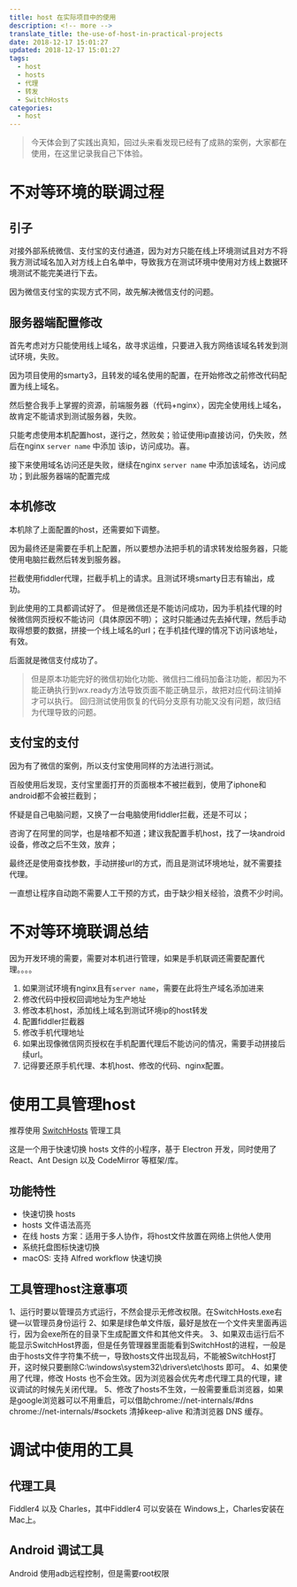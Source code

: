 ```yaml
---
title: host 在实际项目中的使用
description: <!-- more -->
translate_title: the-use-of-host-in-practical-projects
date: 2018-12-17 15:01:27
updated: 2018-12-17 15:01:27
tags:
  - host
  - hosts
  - 代理
  - 转发
  - SwitchHosts
categories:
  - host
---
```


> 今天体会到了实践出真知，回过头来看发现已经有了成熟的案例，大家都在使用，在这里记录我自己下体验。

# 不对等环境的联调过程

## 引子
对接外部系统微信、支付宝的支付通道，因为对方只能在线上环境测试且对方不将我方测试域名加入对方线上白名单中，导致我方在测试环境中使用对方线上数据环境测试不能完美进行下去。

因为微信支付宝的实现方式不同，故先解决微信支付的问题。


## 服务器端配置修改

首先考虑对方只能使用线上域名，故寻求运维，只要进入我方网络该域名转发到测试环境，失败。

因为项目使用的smarty3，且转发的域名使用的配置，在开始修改之前修改代码配置为线上域名。

然后整合我手上掌握的资源，前端服务器（代码+nginx），因完全使用线上域名，故肯定不能请求到测试服务器，失败。

只能考虑使用本机配置host，遂行之，然败矣；验证使用ip直接访问，仍失败，然后在nginx `server name` 中添加 该ip，访问成功。喜。

接下来使用域名访问还是失败，继续在nginx `server name` 中添加该域名，访问成功；到此服务器端的配置完成

## 本机修改

本机除了上面配置的host，还需要如下调整。

因为最终还是需要在手机上配置，所以要想办法把手机的请求转发给服务器，只能使用电脑拦截然后转发到服务器。

拦截使用fiddler代理，拦截手机上的请求。且测试环境smarty日志有输出，成功。

到此使用的工具都调试好了。
但是微信还是不能访问成功，因为手机挂代理的时候微信网页授权不能访问（具体原因不明）；
这时只能通过先去掉代理，然后手动取得想要的数据，拼接一个线上域名的url；在手机挂代理的情况下访问该地址，有效。

后面就是微信支付成功了。

> 但是原本功能完好的微信初始化功能、微信扫二维码加备注功能，都因为不能正确执行到wx.ready方法导致页面不能正确显示，故把对应代码注销掉才可以执行。
> 回归测试使用恢复的代码分支原有功能又没有问题，故归结为代理导致的问题。

## 支付宝的支付

因为有了微信的案例，所以支付宝使用同样的方法进行测试。

百般使用后发现，支付宝里面打开的页面根本不被拦截到，使用了iphone和android都不会被拦截到；

怀疑是自己电脑问题，又换了一台电脑使用fiddler拦截，还是不可以；

咨询了在阿里的同学，也是啥都不知道；建议我配置手机host，找了一块android设备，修改之后不生效，放弃；

最终还是使用查找参数，手动拼接url的方式，而且是测试环境地址，就不需要挂代理。

一直想让程序自动跑不需要人工干预的方式，由于缺少相关经验，浪费不少时间。

# 不对等环境联调总结
因为开发环境的需要，需要对本机进行管理，如果是手机联调还需要配置代理。。。。

1. 如果测试环境有nginx且有`server name`，需要在此将生产域名添加进来
2. 修改代码中授权回调地址为生产地址
3. 修改本机host，添加线上域名到测试环境ip的host转发
4. 配置fiddler拦截器
5. 修改手机代理地址
6. 如果出现像微信网页授权在手机配置代理后不能访问的情况，需要手动拼接后续url。
7. 记得要还原手机代理、本机host、修改的代码、nginx配置。

# 使用工具管理host

推荐使用 [SwitchHosts](https://github.com/oldj/SwitchHosts/blob/master/README_cn.md) 管理工具

这是一个用于快速切换 hosts 文件的小程序，基于 Electron 开发，同时使用了 React、Ant Design 以及 CodeMirror 等框架/库。

## 功能特性
- 快速切换 hosts
- hosts 文件语法高亮
- 在线 hosts 方案：适用于多人协作，将host文件放置在网络上供他人使用
- 系统托盘图标快速切换
- macOS: 支持 Alfred workflow 快速切换

## 工具管理host注意事项
1、运行时要以管理员方式运行，不然会提示无修改权限。在SwitchHosts.exe右键—以管理员身份运行
2、如果是绿色单文件版，最好是放在一个文件夹里面再运行，因为会exe所在的目录下生成配置文件和其他文件夹。
3、如果双击运行后不能显示SwitchHost界面，但是任务管理器里面能看到SwitchHost的进程，一般是由于hosts文件字符集不统一，导致hosts文件出现乱码，不能被SwitchHost打开，这时候只要删除C:\windows\system32\drivers\etc\hosts 即可。
4、如果使用了代理，修改 Hosts 也不会生效。因为浏览器会优先考虑代理工具的代理，建议调试的时候先关闭代理。
5、修改了hosts不生效，一般需要重启浏览器，如果是google浏览器可以不用重启，可以借助chrome://net-internals/#dns  chrome://net-internals/#sockets  清掉keep-alive 和清浏览器 DNS 缓存。

# 调试中使用的工具

## 代理工具
Fiddler4 以及 Charles，其中Fiddler4 可以安装在 Windows上，Charles安装在Mac上。

## Android 调试工具
Android 使用adb远程控制，但是需要root权限